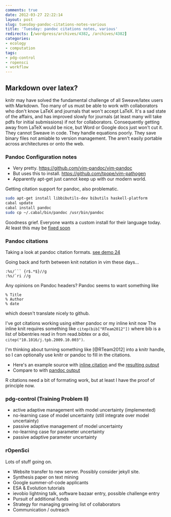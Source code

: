 ```yaml
---
comments: true
date: 2012-03-27 22:22:14
layout: post
slug: tuesday-pandoc-citations-notes-various
title: 'Tuesday: pandoc citations notes, various'
redirects: [/wordpress/archives/4382, /archives/4382]
categories:
- ecology
- computation
tags: 
- pdg-control
- ropensci
- workflow 
---
```


## Markdown over latex?



knitr may have solved the fundamental challenge of all Sweave/latex users with Markdown. Too many of us must be able to work with collaborators who don't know LaTeX and journals that won't accept LaTeX.  It's a sad state of the affairs, and has improved slowly for journals (at least many will take pdfs for initial submissions) if not for collaborators.  Consequently getting away from LaTeX would be nice, but Word or Google docs just won't cut it.  They cannot Sweave in code.  They handle equations poorly.  They save binary files not amiable to version management. The aren't easily portable across architectures or onto the web.



### Pandoc Configuration notes

* Very pretty.  https://github.com/vim-pandoc/vim-pandoc
* But uses this to install.  https://github.com/tpope/vim-pathogen
* Apparently apt-get just cannot keep up with our modern world.



Getting citation support for pandoc, also problematic.  


```bash
sudo apt-get install libbibutils-dev bibutils haskell-platform
cabal update
cabal install pandoc
sudo cp ~/.cabal/bin/pandoc /usr/bin/pandoc
```

Goodness grief.  Everyone wants a custom install for their language today.  At least this may be [fixed soon](https://bugs.launchpad.net/ubuntu/+source/haskell-citeproc-hs/+bug/881355)



### Pandoc citations


Taking a look at pandoc citation formats. [see demo 24](http://johnmacfarlane.net/pandoc/demos.html)

Going back and forth between knit notation in vim these days...

    
    :%s/``` {r$.*$}//g
    :%s/`ri //g
    



Any opinions on Pandoc headers?  Pandoc seems to want something like

    % Title
    % Author
    % date

which doesn't translate nicely to github.

I've got citations working using either pandoc or my inline knit now The inline knit requires something like `citep(bib["RTeam2012"])` where bib is a list of bibentries read in from read.bibtex or a doi, `citep("10.1016/j.tpb.2009.10.003")`.

I'm thinking about turning something like [@RTeam2012] into a knitr handle, so I can optionally use knitr or pandoc to fill in the citations.

* Here's an example source with [inline citation](https://github.com/ropensci/rfishbase/blob/3ce7c7a7aa3113624a18ccd74c080a0c014537e8/inst/doc/rfishbase/source/rfishbase.md) and the [resulting output](https://github.com/ropensci/rfishbase/blob/3ce7c7a7aa3113624a18ccd74c080a0c014537e8/inst/doc/rfishbase/rfishbase.md)
* Compare to with [pandoc output](https://github.com/ropensci/rfishbase/blob/3ce7c7a7aa3113624a18ccd74c080a0c014537e8/inst/doc/rfishbase/rfishbase_pandoc.md)

R citations need a bit of formating work, but at least I have the proof of principle now.



### pdg-control (Training Problem II)

  * active adaptive management with model uncertainty (implemented)
  * no-learning case of model uncertainty (still integrate over model uncertainty)
  * passive adaptive management of model uncertainty
  * no-learning case for parameter uncertainty
  * passive adaptive parameter uncertainty

### rOpenSci

Lots of stuff going on.

  * Website transfer to new server.  Possibly consider jekyll site.
  * Synthesis paper on text mining
  * Google summer-of-code applicants
  * ESA & Evolution tutorials
  * ievobio lightning talk, software bazaar entry, possible challenge entry
  * Pursuit of additional funds
  * Strategy for managing growing list of collaborators
  * Communication / outreach



